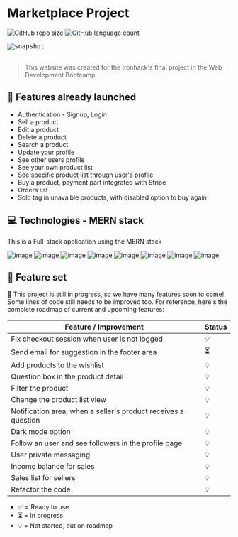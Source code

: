 # Marketplace Project

![GitHub repo size](https://img.shields.io/github/repo-size/melissaimai/p3-client?style=for-the-badge)
![GitHub language count](https://img.shields.io/github/languages/count/melissaimai/p3-client?style=for-the-badge)

<kbd>
<img src="https://res.cloudinary.com/drtyf5i7d/image/upload/v1671319048/snapshot_g32suf.png" alt="snapshot">
</kbd>
 
 <br /> 
 <br /> 
 
> This website was created for the Ironhack's final project in the Web Development Bootcamp.


## 🚀 Features already launched
* Authentication - Signup, Login
* Sell a product
* Edit a product
* Delete a product
* Search a product
* Update your profile
* See other users profile
* See your own product list
* See specific product list through user's profile
* Buy a product, payment part integrated with Stripe
* Orders list
* Sold tag in unavaible products, with disabled option to buy again

## 💻 Technologies - MERN stack

This is a Full-stack application using the MERN stack

![image](https://img.shields.io/badge/MongoDB-4EA94B?style=for-the-badge&logo=mongodb&logoColor=white)
![image](https://img.shields.io/badge/Express.js-404D59?style=for-the-badge)
![image](https://img.shields.io/badge/React-20232A?style=for-the-badge&logo=react&logoColor=61DAFB)
![image](https://img.shields.io/badge/Node.js-43853D?style=for-the-badge&logo=node.js&logoColor=white)
![image](https://img.shields.io/badge/JavaScript-F7DF1E?style=for-the-badge&logo=javascript&logoColor=black)
![image](https://img.shields.io/badge/HTML5-E34F26?style=for-the-badge&logo=html5&logoColor=white)
![image](https://img.shields.io/badge/CSS3-1572B6?style=for-the-badge&logo=css3&logoColor=white)
![image](https://img.shields.io/badge/Bootstrap-563D7C?style=for-the-badge&logo=bootstrap&logoColor=white)

## 📝 Feature set

🚧 This project is still in progress, so we have many features soon to come! Some lines of code still needs to be improved too. For reference, here's the complete roadmap of current and upcoming features:

| Feature / Improvement                                          | Status|
| ---------------------------------------------------------------| ---   |
| Fix checkout session when user is not logged                   |  ✅  |
| Send email for suggestion in the footer area                   |  ⏳  |
| Add products to the wishlist                                   |  💡  |
| Question box in the product detail                             |  💡  |
| Filter the product                                             |  💡  |
| Change the product list view                                   |  💡  |
| Notification area, when a seller's product receives a question |  💡  |
| Dark mode option                                               |  💡  |
| Follow an user and see followers in the profile page           |  💡  |
| User private messaging                                         |  💡  |
| Income balance for sales                                       |  💡  |
| Sales list for sellers                                         |  💡  |
| Refactor the code                                              |  💡  |

* ✅ = Ready to use
* ⏳ = In progress
* 💡 = Not started, but on roadmap